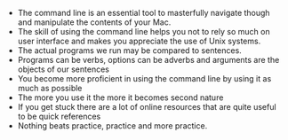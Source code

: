 * The command line is an essential tool to masterfully navigate though and manipulate the contents of your Mac.
* The skill of using the command line helps you not to rely so much on user interface and makes you appreciate the use of Unix systems.
* The actual programs we run may be compared to sentences.
* Programs can be verbs, options can be adverbs and arguments are the objects of our sentences
* You become more proficient in using the command line by using it as much as possible
* The more you use it the more it becomes second nature
* If you get stuck there are a lot of online resources that are quite useful to be quick references
* Nothing beats practice, practice and more practice. 